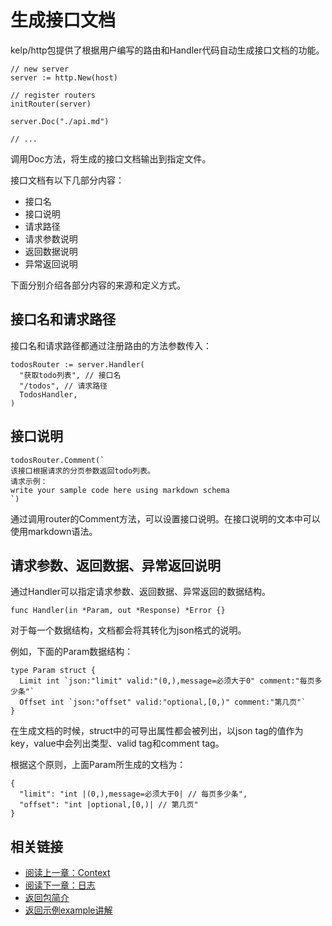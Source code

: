 生成接口文档
====

kelp/http包提供了根据用户编写的路由和Handler代码自动生成接口文档的功能。

```
// new server
server := http.New(host)

// register routers
initRouter(server)

server.Doc("./api.md")

// ...
```

调用Doc方法，将生成的接口文档输出到指定文件。

接口文档有以下几部分内容：
- 接口名
- 接口说明
- 请求路径
- 请求参数说明
- 返回数据说明
- 异常返回说明

下面分别介绍各部分内容的来源和定义方式。

接口名和请求路径
----

接口名和请求路径都通过注册路由的方法参数传入：

```
todosRouter := server.Handler(
  "获取todo列表", // 接口名
  "/todos", // 请求路径
  TodosHandler,
)
```

接口说明
----

```
todosRouter.Comment(`
该接口根据请求的分页参数返回todo列表。
请求示例：
write your sample code here using markdown schema
`)
```

通过调用router的Comment方法，可以设置接口说明。在接口说明的文本中可以使用markdown语法。

请求参数、返回数据、异常返回说明
----

通过Handler可以指定请求参数、返回数据、异常返回的数据结构。

```
func Handler(in *Param, out *Response) *Error {}
```

对于每一个数据结构，文档都会将其转化为json格式的说明。

例如，下面的Param数据结构：
```
type Param struct {
  Limit int `json:"limit" valid:"(0,),message=必须大于0" comment:"每页多少条"`
  Offset int `json:"offset" valid:"optional,[0,)" comment:"第几页"`
}
```

在生成文档的时候，struct中的可导出属性都会被列出，以json tag的值作为key，value中会列出类型、valid tag和comment tag。

根据这个原则，上面Param所生成的文档为：

```
{
  "limit": "int |(0,),message=必须大于0| // 每页多少条",
  "offset": "int |optional,[0,)| // 第几页"
}
```

相关链接
----

- [阅读上一章：Context](/http/doc/context.md)
- [阅读下一章：日志](/http/doc/logger.md)
- [返回包简介](/http/README.md)
- [返回示例example讲解](/http/example/README.md)
